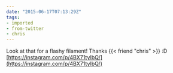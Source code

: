 ```yaml
---
date: "2015-06-17T07:13:29Z"
tags:
- imported
- from-twitter
- chris
---
```

Look at that for a flashy filament! Thanks {{< friend "chris" >}} :D [https://instagram.com/p/4BX71tyIbQ/](https://instagram.com/p/4BX71tyIbQ/)
